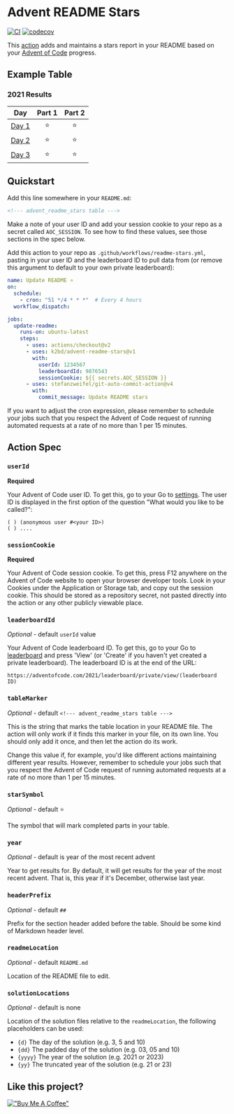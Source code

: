 # Advent README Stars

[![CI](https://github.com/k2bd/advent-readme-stars/actions/workflows/ci.yml/badge.svg)](https://github.com/k2bd/advent-readme-stars/actions/workflows/ci.yml)
[![codecov](https://codecov.io/gh/k2bd/advent-readme-stars/branch/main/graph/badge.svg?token=J5FA3JU4OI)](https://codecov.io/gh/k2bd/advent-readme-stars)

This [action](https://github.com/marketplace/actions/advent-readme-stars) adds and maintains a stars report in your README based on your [Advent of Code](https://adventofcode.com/) progress.

## Example Table

<!--- advent_readme_stars table example --->
### 2021 Results

| Day | Part 1 | Part 2 |
| :---: | :---: | :---: |
| [Day 1](https://adventofcode.com/2021/day/1) | ⭐ | ⭐ |
| [Day 2](https://adventofcode.com/2021/day/2) | ⭐ | ⭐ |
| [Day 3](https://adventofcode.com/2021/day/3) | ⭐ | ⭐ |
<!--- advent_readme_stars table example --->

## Quickstart

Add this line somewhere in your `README.md`:

```markdown
<!--- advent_readme_stars table --->
```

Make a note of your user ID and add your session cookie to your repo as a secret called `AOC_SESSION`.
To see how to find these values, see those sections in the spec below.

Add this action to your repo as `.github/workflows/readme-stars.yml`, pasting in your user ID and the leaderboard ID to pull data from (or remove this argument to default to your own private leaderboard):

```yml
name: Update README ⭐
on:
  schedule:
    - cron: "51 */4 * * *"  # Every 4 hours
  workflow_dispatch:

jobs:
  update-readme:
    runs-on: ubuntu-latest
    steps:
      - uses: actions/checkout@v2
      - uses: k2bd/advent-readme-stars@v1
        with:
          userId: 1234567
          leaderboardId: 9876543
          sessionCookie: ${{ secrets.AOC_SESSION }}
      - uses: stefanzweifel/git-auto-commit-action@v4
        with:
          commit_message: Update README stars
```

If you want to adjust the cron expression, please remember to schedule your jobs such that you respect the Advent of Code request of running automated requests at a rate of no more than 1 per 15 minutes.

## Action Spec

### `userId`

**Required**

Your Advent of Code user ID.
To get this, go to your Go to [settings](https://adventofcode.com/2021/settings).
The user ID is displayed in the first option of the question "What would you like to be called?":

```
( ) (anonymous user #<your ID>)
( ) ....
```


### `sessionCookie`

**Required**

Your Advent of Code session cookie.
To get this, press F12 anywhere on the Advent of Code website to open your browser developer tools.
Look in your Cookies under the Application or Storage tab, and copy out the session cookie.
This should be stored as a repository secret, not pasted directly into the action or any other publicly viewable place.

### `leaderboardId`

*Optional* - default `userId` value

Your Advent of Code leaderboard ID.
To get this, go to your Go to [leaderboard](https://adventofcode.com/2020/leaderboard/private) and press 'View' (or 'Create' if you haven't yet created a private leaderboard).
The leaderboard ID is at the end of the URL:

```
https://adventofcode.com/2021/leaderboard/private/view/(leaderboard ID)
```

### `tableMarker`

*Optional* - default `<!--- advent_readme_stars table --->`

This is the string that marks the table location in your README file. The action will only work if it finds this marker in your file, on its own line. You should only add it once, and then let the action do its work.

Change this value if, for example, you'd like different actions maintaining different year results. However, remember to schedule your jobs such that you respect the Advent of Code request of running automated requests at a rate of no more than 1 per 15 minutes.

### `starSymbol`

*Optional* - default ⭐

The symbol that will mark completed parts in your table.

### `year`

*Optional* - default is year of the most recent advent

Year to get results for.
By default, it will get results for the year of the most recent advent.
That is, this year if it's December, otherwise last year.

### `headerPrefix`

*Optional* - default `##`

Prefix for the section header added before the table.
Should be some kind of Markdown header level.

### `readmeLocation`

*Optional* - default `README.md`

Location of the README file to edit.

### `solutionLocations`

*Optional* - default is none

Location of the solution files relative to the `readmeLocation`,
the following placeholders can be used:

- `{d}` The day of the solution (e.g. 3, 5 and 10)
- `{dd}` The padded day of the solution (e.g. 03, 05 and 10)
- `{yyyy}` The year of the solution (e.g. 2021 or 2023)
- `{yy}` The truncated year of the solution (e.g. 21 or 23)

## Like this project?

[!["Buy Me A Coffee"](https://www.buymeacoffee.com/assets/img/custom_images/purple_img.png)](https://www.buymeacoffee.com/k2bd)
